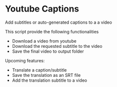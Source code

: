 # Youtube Captions
Add subtitles or auto-generated captions to a a video 

This script provide the following functionalities

- Download a video from youtube
- Download the requested subtitle to the video
- Save the final video to output folder

Upcoming features:

- Translate a caption/subtitle
- Save the translation as an SRT file
- Add the translation subtitle to a video